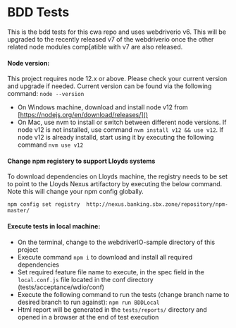 # BDD Tests

This is the bdd tests for this cwa repo and uses webdriverio v6. This will be upgraded to the recently released v7 of the webdriverio once the other related node modules comp[atible with v7 are also released.

#### Node version:
This project requires node 12.x or above. Please check your current version and upgrade if needed. Current version can be found via the following command:
`node --version`

- On Windows machine, download and install node v12 from [https://nodejs.org/en/download/releases/]()
- On Mac, use nvm to install or switch between different node versions. If node v12 is not installed, use command `nvm install v12 && use v12`. If node v12 is already installd, start using it by executing the following command `nvm use v12`


#### Change npm registery to support Lloyds systems

To download dependencies on Lloyds machine, the registry needs to be set to point to the Lloyds Nexus artifactory by executing the below command. Note this will change your npm config globally.

`npm config set registry  http://nexus.banking.sbx.zone/repository/npm-master/`



#### Execute tests in local machine:

- On the terminal, change to the webdriverIO-sample directory of this project
- Execute command `npm i` to download and install all required dependencies 
- Set required feature file name to execute, in the spec field in the `local.conf.js` file located in the conf directory (tests/acceptance/wdio/conf)
- Execute the following command to run the tests (change branch name to desired branch to run against):  `npm run BDDLocal`
- Html report will be generated in the `tests/reports/` directory and opened in a browser at the end of test execution
